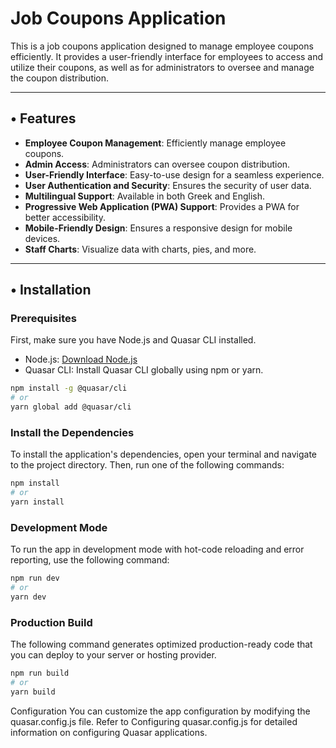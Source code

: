 # Job Coupons Application

This is a job coupons application designed to manage employee coupons efficiently. It provides a
user-friendly interface for employees to access and utilize their coupons, as well as for
administrators to oversee and manage the coupon distribution.

---
## • Features

- **Employee Coupon Management**: Efficiently manage employee coupons.
- **Admin Access**: Administrators can oversee coupon distribution.
- **User-Friendly Interface**: Easy-to-use design for a seamless experience.
- **User Authentication and Security**: Ensures the security of user data.
- **Multilingual Support**: Available in both Greek and English.
- **Progressive Web Application (PWA) Support**: Provides a PWA for better accessibility.
- **Mobile-Friendly Design**: Ensures a responsive design for mobile devices.
- **Staff Charts**: Visualize data with charts, pies, and more.
---
## • Installation

### Prerequisites

First, make sure you have Node.js and Quasar CLI installed.

- Node.js: [Download Node.js](https://nodejs.org/)
- Quasar CLI: Install Quasar CLI globally using npm or yarn.

```bash
npm install -g @quasar/cli
# or
yarn global add @quasar/cli
```

### Install the Dependencies

To install the application's dependencies, open your terminal and navigate to the project directory.
Then, run one of the following commands:

```bash
npm install
# or
yarn install
```

### Development Mode

To run the app in development mode with hot-code reloading and error reporting, use the following
command:

```bash
npm run dev
# or
yarn dev
```

### Production Build

The following command generates optimized production-ready code that you can deploy to your server
or hosting provider.

```bash
npm run build
# or
yarn build
```

Configuration You can customize the app configuration by modifying the quasar.config.js file. Refer
to Configuring quasar.config.js for detailed information on configuring Quasar applications.
